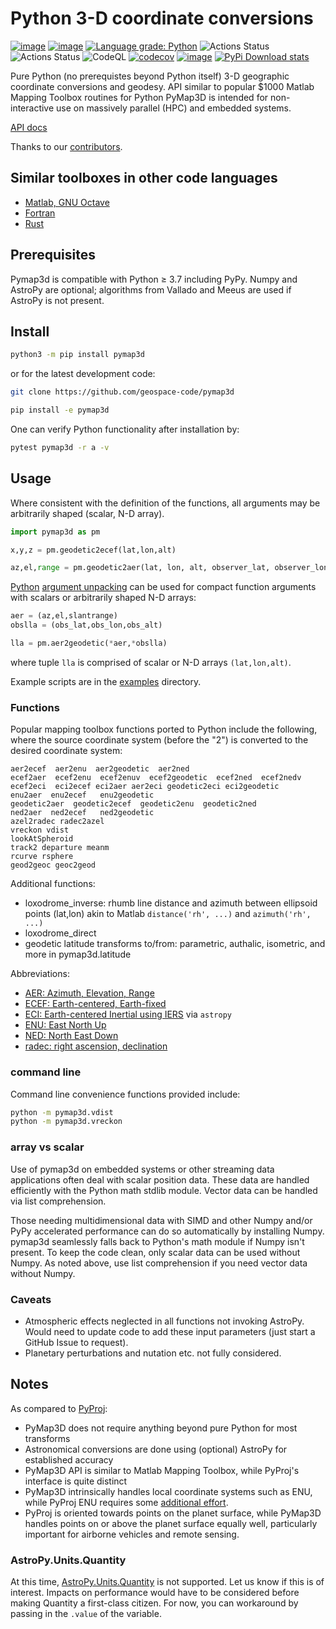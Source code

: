 # Python 3-D coordinate conversions

[![image](https://zenodo.org/badge/DOI/10.5281/zenodo.213676.svg)](https://doi.org/10.5281/zenodo.213676)
[![image](http://joss.theoj.org/papers/10.21105/joss.00580/status.svg)](https://doi.org/10.21105/joss.00580)
[![Language grade: Python](https://img.shields.io/lgtm/grade/python/g/geospace-code/pymap3d.svg?logo=lgtm&logoWidth=18)](https://lgtm.com/projects/g/geospace-code/pymap3d/context:python)
![Actions Status](https://github.com/geospace-code/pymap3d/workflows/ci/badge.svg)
![Actions Status](https://github.com/geospace-code/pymap3d/workflows/ci_stdlib_only/badge.svg)
![CodeQL](https://github.com/geospace-code/pymap3d/workflows/CodeQL/badge.svg)
[![codecov](https://codecov.io/gh/geospace-code/pymap3d/branch/master/graph/badge.svg)](https://codecov.io/gh/geospace-code/pymap3d)
[![image](https://img.shields.io/pypi/pyversions/pymap3d.svg)](https://pypi.python.org/pypi/pymap3d)
[![PyPi Download stats](http://pepy.tech/badge/pymap3d)](http://pepy.tech/project/pymap3d)

Pure Python (no prerequistes beyond Python itself) 3-D geographic coordinate conversions and geodesy.
API similar to popular $1000 Matlab Mapping Toolbox routines for Python
PyMap3D is intended for non-interactive use on massively parallel (HPC) and embedded systems.

[API docs](https://geospace-code.github.io/pymap3d/)

Thanks to our [contributors](./contributors.md).

## Similar toolboxes in other code languages

* [Matlab, GNU Octave](https://github.com/geospace-code/matmap3d)
* [Fortran](https://github.com/geospace-code/maptran)
* [Rust](https://github.com/gberrante/map_3d)

## Prerequisites

Pymap3d is compatible with Python &ge; 3.7 including PyPy.
Numpy and AstroPy are optional; algorithms from Vallado and Meeus are used if AstroPy is not present.

## Install

```sh
python3 -m pip install pymap3d
```

or for the latest development code:

```sh
git clone https://github.com/geospace-code/pymap3d

pip install -e pymap3d
```

One can verify Python functionality after installation by:

```sh
pytest pymap3d -r a -v
```

## Usage

Where consistent with the definition of the functions, all arguments may
be arbitrarily shaped (scalar, N-D array).

```python
import pymap3d as pm

x,y,z = pm.geodetic2ecef(lat,lon,alt)

az,el,range = pm.geodetic2aer(lat, lon, alt, observer_lat, observer_lon, 0)
```

[Python](https://www.python.org/dev/peps/pep-0448/)
[argument unpacking](https://docs.python.org/3.6/tutorial/controlflow.html#unpacking-argument-lists)
can be used for compact function arguments with scalars or arbitrarily
shaped N-D arrays:

```python
aer = (az,el,slantrange)
obslla = (obs_lat,obs_lon,obs_alt)

lla = pm.aer2geodetic(*aer,*obslla)
```

where tuple `lla` is comprised of scalar or N-D arrays `(lat,lon,alt)`.

Example scripts are in the [examples](./examples) directory.

### Functions

Popular mapping toolbox functions ported to Python include the
following, where the source coordinate system (before the "2") is
converted to the desired coordinate system:

    aer2ecef  aer2enu  aer2geodetic  aer2ned
    ecef2aer  ecef2enu  ecef2enuv  ecef2geodetic  ecef2ned  ecef2nedv
    ecef2eci  eci2ecef eci2aer aer2eci geodetic2eci eci2geodetic
    enu2aer  enu2ecef   enu2geodetic
    geodetic2aer  geodetic2ecef  geodetic2enu  geodetic2ned
    ned2aer  ned2ecef   ned2geodetic
    azel2radec radec2azel
    vreckon vdist
    lookAtSpheroid
    track2 departure meanm
    rcurve rsphere
    geod2geoc geoc2geod

Additional functions:

* loxodrome_inverse: rhumb line distance and azimuth between ellipsoid points (lat,lon)  akin to Matlab `distance('rh', ...)` and `azimuth('rh', ...)`
* loxodrome_direct
* geodetic latitude transforms to/from: parametric, authalic, isometric, and more in pymap3d.latitude

Abbreviations:

* [AER: Azimuth, Elevation, Range](https://en.wikipedia.org/wiki/Spherical_coordinate_system)
* [ECEF: Earth-centered, Earth-fixed](https://en.wikipedia.org/wiki/ECEF)
* [ECI: Earth-centered Inertial using IERS](https://www.iers.org/IERS/EN/Home/home_node.html) via `astropy`
* [ENU: East North Up](https://en.wikipedia.org/wiki/Axes_conventions#Ground_reference_frames:_ENU_and_NED)
* [NED: North East Down](https://en.wikipedia.org/wiki/North_east_down)
* [radec: right ascension, declination](https://en.wikipedia.org/wiki/Right_ascension)

### command line

Command line convenience functions provided include:

```sh
python -m pymap3d.vdist
python -m pymap3d.vreckon
```

### array vs scalar

Use of pymap3d on embedded systems or other streaming data applications often deal with scalar position data.
These data are handled efficiently with the Python math stdlib module.
Vector data can be handled via list comprehension.

Those needing multidimensional data with SIMD and other Numpy and/or PyPy accelerated performance can do so automatically by installing Numpy.
pymap3d seamlessly falls back to Python's math module if Numpy isn't present.
To keep the code clean, only scalar data can be used without Numpy.
As noted above, use list comprehension if you need vector data without Numpy.

### Caveats

* Atmospheric effects neglected in all functions not invoking AstroPy.
  Would need to update code to add these input parameters (just start a GitHub Issue to request).
* Planetary perturbations and nutation etc. not fully considered.

## Notes

As compared to [PyProj](https://github.com/jswhit/pyproj):

* PyMap3D does not require anything beyond pure Python for most transforms
* Astronomical conversions are done using (optional) AstroPy for established accuracy
* PyMap3D API is similar to Matlab Mapping Toolbox, while PyProj's interface is quite distinct
* PyMap3D intrinsically handles local coordinate systems such as ENU,
  while PyProj ENU requires some [additional effort](https://github.com/jswhit/pyproj/issues/105).
* PyProj is oriented towards points on the planet surface, while PyMap3D handles points on or above the planet surface equally well, particularly important for airborne vehicles and remote sensing.

### AstroPy.Units.Quantity

At this time,
[AstroPy.Units.Quantity](http://docs.astropy.org/en/stable/units/)
is not supported.
Let us know if this is of interest.
Impacts on performance would have to be considered before making Quantity a first-class citizen.
For now, you can workaround by passing in the `.value` of the variable.
